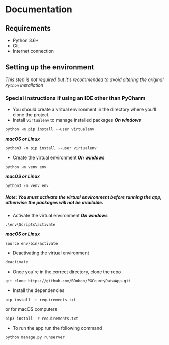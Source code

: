# Documentation

## Requirements
- Python 3.6+
- Git
- Internet connection

## Setting up the environment
*This step is not required but it's recommended to avoid altering the original `Python` installation*

### Special instructions if using an IDE other than PyCharm
- You should create a vritual environment in the directory where you'll clone the project. 
- Install `virtualenv` to manage installed packages
***On windows***
```
python -m pip install --user virtualenv
```
***macOS or Linux***
```
python3 -m pip install --user virtualenv
```
- Create the virtual environment
***On windows***
```
python -m venv env
```
***macOS or Linux***
```
python3 -m venv env
```

##### Note: You must activate the virtual environment before running the app, otherwise the packages will not be available.
- Activate the virtual environment
***On windows***
```
.\env\Scripts\activate
```
***macOS or Linux***
```
source env/bin/activate
```
- Deactivating the virtual environment
```
deactivate
```


- Once you're in the correct directory, clone the repo
```
git clone https://github.com/BDubon/PGCountyDataApp.git
```

- Install the dependencies
```
pip install -r requirements.txt
```
or for macOS computers
```
pip3 install -r requirements.txt
```

- To run the app run the following command
```
python manage.py runserver
```
